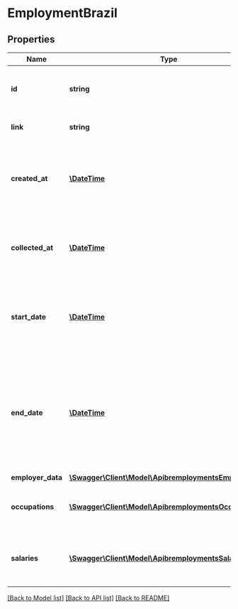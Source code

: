 # EmploymentBrazil

## Properties
Name | Type | Description | Notes
------------ | ------------- | ------------- | -------------
**id** | **string** | Belvo&#x27;s unique identifier for the current item. | 
**link** | **string** | The &#x60;link.id&#x60; the data belongs to. | 
**created_at** | [**\DateTime**](\DateTime.md) | The ISO-8601 timestamp of when the data point was created in Belvo&#x27;s database. | 
**collected_at** | [**\DateTime**](\DateTime.md) | The ISO-8601 timestamp when the data point was collected. | 
**start_date** | [**\DateTime**](\DateTime.md) | The employee&#x27;s start date at the employer, in &#x60;YYYY-MM-DD&#x60; format. | 
**end_date** | [**\DateTime**](\DateTime.md) | The employee&#x27;s end date at the employer, in &#x60;YYYY-MM-DD&#x60; format. If &#x60;null&#x60;, the employee is still working at the employer. | 
**employer_data** | [**\Swagger\Client\Model\ApibremploymentsEmployerData**](ApibremploymentsEmployerData.md) |  | 
**occupations** | [**\Swagger\Client\Model\ApibremploymentsOccupations[]**](ApibremploymentsOccupations.md) | The employee&#x27;s occupations at the employer. | 
**salaries** | [**\Swagger\Client\Model\ApibremploymentsSalaries[]**](ApibremploymentsSalaries.md) | The salaries the employee received from the employer. | 

[[Back to Model list]](../../README.md#documentation-for-models) [[Back to API list]](../../README.md#documentation-for-api-endpoints) [[Back to README]](../../README.md)

